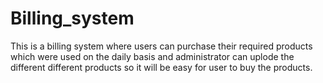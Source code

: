 # Billing_system
This is a billing system where users can purchase their required products which were used on the daily basis  and administrator can uplode the different different products so it will be easy for user to buy the products.
